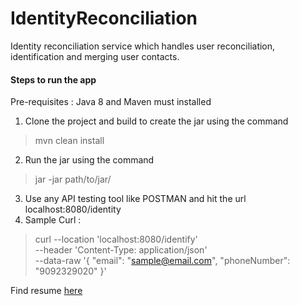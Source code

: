 # IdentityReconciliation

Identity reconciliation service which handles user reconciliation, identification and merging user contacts.

#### Steps to run the app
Pre-requisites : Java 8 and Maven must installed
1. Clone the project and build to create the jar using the command
> mvn clean install
2. Run the jar using the command
> jar -jar path/to/jar/
3. Use any API testing tool like POSTMAN and hit the url localhost:8080/identity
4. Sample Curl :
> curl --location 'localhost:8080/identify' \
--header 'Content-Type: application/json' \
--data-raw '{
"email": "sample@email.com",
"phoneNumber": "9092329020"
}'

Find resume [here](https://drive.google.com/file/d/1YQqZfcwZO6-8cyhZJ2gZNFChNOgPy_PF/view?usp=sharing)